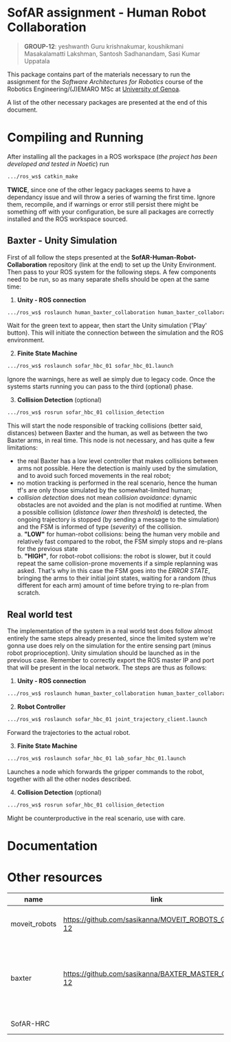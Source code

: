 # SofAR assignment - Human Robot Collaboration

> **GROUP-12**: yeshwanth Guru krishnakumar, koushikmani Masakalamatti Lakshman, Santosh Sadhanandam, Sasi Kumar Uppatala 

This package contains part of the materials necessary to run the assignment for the *Software Architectures for Robotics* course of the Robotics Engineering/(J)EMARO MSc at [University of Genoa](https://courses.unige.it/10635).

A list of the other necessary packages are presented at the end of this document.

# Compiling and Running

After installing all the packages in a ROS workspace (*the project has been developed and tested in Noetic*) run
```bash
.../ros_ws$ catkin_make
```
**TWICE**, since one of the other legacy packages seems to have a dependancy issue and will throw a series of warning the first time. Ignore them, recompile, and if warnings or error still persist there might be something off with your configuration, be sure all packages are correctly installed and the ROS workspace sourced.

## Baxter - Unity Simulation

First of all follow the steps presented at the **SofAR-Human-Robot-Collaboration** repository (link at the end) to set up the Unity Environment. Then pass to your ROS system for the following steps.
A few components need to be run, so as many separate shells should be open at the same time:

1. **Unity - ROS connection**
```bash
.../ros_ws$ roslaunch human_baxter_collaboration human_baxter_collaboration.launch
```
Wait for the green text to appear, then start the Unity simulation ('Play' button).
This will initiate the connection between the simulation and the ROS environment.

2. **Finite State Machine**
```bash
.../ros_ws$ roslaunch sofar_hbc_01 sofar_hbc_01.launch
```
Ignore the warnings, here as well ae simply due to legacy code. Once the systems starts running you can pass to the third (optional) phase.

3. **Collision Detection** (optional)
```bash
.../ros_ws$ rosrun sofar_hbc_01 collision_detection
```
This will start the node responsible of tracking collisions (better said, distances) between Baxter and the human, as well as between the two Baxter arms, in real time.
This node is not necessary, and has quite a few limitations:
- the real Baxter has a low level controller that makes collisions between arms not possible. Here the detection is mainly used by the simulation, and to avoid such forced movements in the real robot;
- no motion tracking is performed in the real scenario, hence the human tf's are only those simulated by the somewhat-limited human;
- _collision detection_ does not mean _collision avoidance_: dynamic obstacles are not avoided and the plan is not modified at runtime. When a possible collision (_distance lower then threshold_) is detected, the ongoing trajectory is stopped (by sending a message to the simulation) and the FSM is informed of type (*severity*) of the collision.  
a. **"LOW"** for human-robot collisions: being the human very mobile and relatively fast compared to the robot, the FSM simply stops and re-plans for the previous state  
b. **"HIGH"**, for robot-robot collisions: the robot is slower, but it could repeat the same collision-prone movements if a simple replanning was asked. That's why in this case the FSM goes into the *ERROR STATE*, bringing the arms to their initial joint states, waiting for a random (thus different for each arm) amount of time before trying to re-plan from scratch.

## Real world test

The implementation of the system in a real world test does follow almost entirely the same steps already presented, since the limited system we're gonna use does rely on the simulation for the entire sensing part (minus robot proprioception).
Unity simulation should be launched as in the previous case. Remember to correctly export the ROS master IP and port that will be present in the local network.
The steps are thus as follows:

1. **Unity - ROS connection**
```bash
.../ros_ws$ roslaunch human_baxter_collaboration human_baxter_collaboration.launch
```

2. **Robot Controller**
```bash
.../ros_ws$ roslaunch sofar_hbc_01 joint_trajectory_client.launch
```
Forward the trajectories to the actual robot.

3. **Finite State Machine**
```bash
.../ros_ws$ roslaunch sofar_hbc_01 lab_sofar_hbc_01.launch
```
Launches a node which forwards the gripper commands to the robot, together with all the other nodes described.

4. **Collision Detection** (optional)
```bash
.../ros_ws$ rosrun sofar_hbc_01 collision_detection
```
Might be counterproductive in the real scenario, use with care.

# Documentation



# Other resources

| name          | link                                                   | description                                  |
| ---- 				  | ---- 									                                 | -----				                                |
| moveit_robots | https://github.com/sasikanna/MOVEIT_ROBOTS_GROUP-12    | baxter config files for moveit (modified)    |
| baxter        | https://github.com/sasikanna/BAXTER_MASTER_GROUP-12    | baxter description and interfaces (install all of the presented packages) |
| SofAR-HRC     |                                                        | Unity connection      |


